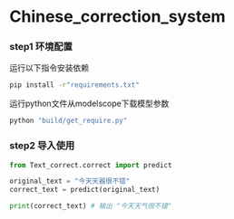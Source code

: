 # Chinese_correction_system

### step1 环境配置

运行以下指令安装依赖
```bash
pip install -r"requirements.txt"
```   

运行python文件从modelscope下载模型参数
```bash
python "build/get_require.py"
```

### step2 导入使用
```python
from Text_correct.correct import predict

original_text = "今天天器很不错"
correct_text = predict(original_text)

print(correct_text) # 输出 "今天天气很不错"

```
